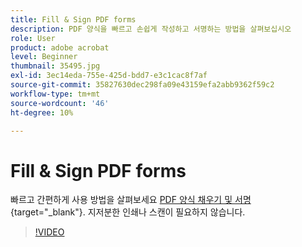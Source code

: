 ```yaml
---
title: Fill & Sign PDF forms
description: PDF 양식을 빠르고 손쉽게 작성하고 서명하는 방법을 살펴보십시오
role: User
product: adobe acrobat
level: Beginner
thumbnail: 35495.jpg
exl-id: 3ec14eda-755e-425d-bdd7-e3c1cac8f7af
source-git-commit: 35827630dec298fa09e43159efa2abb9362f59c2
workflow-type: tm+mt
source-wordcount: '46'
ht-degree: 10%

---
```


# Fill &amp; Sign PDF forms

빠르고 간편하게 사용 방법을 살펴보세요 [PDF 양식 채우기 및 서명](https://www.adobe.com/kr/acrobat/online/sign-pdf.html){target=&quot;_blank&quot;}. 지저분한 인쇄나 스캔이 필요하지 않습니다.

>[!VIDEO](https://video.tv.adobe.com/v/35495?hidetitle=true)
